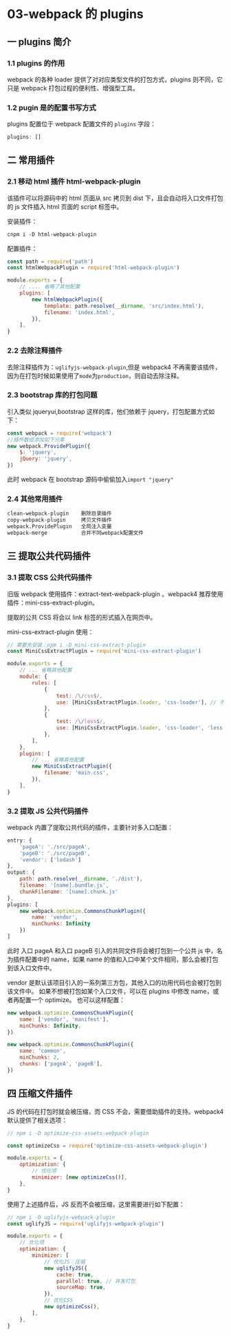 # 03-webpack 的 plugins

## 一 plugins 简介

### 1.1 plugins 的作用

webpack 的各种 loader 提供了对对应类型文件的打包方式，plugins 则不同，它只是 webpack 打包过程的便利性、增强型工具。

### 1.2 pugin 是的配置书写方式

plugins 配置位于 webpack 配置文件的 `plugins` 字段：

```js
plugins: []
```

## 二 常用插件

### 2.1 移动 html 插件 html-webpack-plugin

该插件可以将源码中的 html 页面从 src 拷贝到 dist 下，且会自动将入口文件打包的 js 文件插入 html 页面的 script 标签中。

安装插件：

```txt
cnpm i -D html-webpack-plugin
```

配置插件：

```js
const path = require('path')
const htmlWebpackPlugin = require('html-webpack-plugin')

module.exports = {
    // .... 省略了其他配置
    plugins: [
        new htmlWebpackPlugin({
            template: path.resolve(__dirname, 'src/index.html'),
            filename: 'index.html',
        }),
    ],
}
```

### 2.2 去除注释插件

去除注释插件为：`uglifyjs-webpack-plugin`,但是 webpack4 不再需要该插件，因为在打包时候如果使用了`mode`为`production`，则自动去除注释。

### 2.3 bootstrap 库的打包问题

引入类似 jqueryui,bootstrap 这样的库，他们依赖于 jquery，打包配置方式如下：

```js
const webpack = require('webpack')
//插件数组添加如下元素
new webpack.ProvidePlugin({
    $: 'jquery',
    jQuery: 'jquery',
})
```

此时 webpack 在 bootstrap 源码中偷偷加入`import "jquery"`

### 2.4 其他常用插件

```txt
clean-webpack-plugin    删除目录插件
copy-webpack-plugin     拷贝文件插件
webpack.ProvidePlugin   全局注入变量
webpack-merge           合并不同webpack配置文件
```

## 三 提取公共代码插件

### 3.1 提取 CSS 公共代码插件

旧版 webpack 使用插件：extract-text-webpack-plugin 。webpack4 推荐使用插件：mini-css-extract-plugin。

提取的公共 CSS 将会以 link 标签的形式插入在网页中。

mini-css-extract-plugin 使用：

```js
// 需要先安装：npm i -D mini-css-extract-plugin
const MiniCssExtractPlugin = require('mini-css-extract-plugin')

module.exports = {
    // ... 省略其他配置
    module: {
        rules: [
            {
                test: /\/css$/,
                use: [MiniCssExtractPlugin.loader, 'css-loader'], // 不再使用 style-loader
            },
            {
                test: /\/less$/,
                use: [MiniCssExtractPlugin.loader, 'css-loader', 'less-loader'], // 不再使用 style-loader
            },
        ],
    },
    plugins: [
        // ... 省略其他配置
        new MiniCssExtractPlugin({
            filename: 'main.css',
        }),
    ],
}
```

### 3.2 提取 JS 公共代码插件

webpack 内置了提取公共代码的插件，主要针对多入口配置：

```js
entry: {
    'pageA': './src/pageA',
    'pageB': './src/pageB',
    'vendor': ['lodash']
},
output: {
    path: path.resolve(__dirname, './dist'),
    filename: '[name].bundle.js',
    chunkFilename: '[name].chunk.js'
},
plugins: [
    new webpack.optimize.CommonsChunkPlugin({
        name: 'vendor',
        minChunks: Infinity
    })
]
```

此时 入口 pageA 和入口 pageB 引入的共同文件将会被打包到一个公共 js 中，名为插件配置中的 name，如果 name 的值和入口中某个文件相同，那么会被打包到该入口文件中。

vendor 是默认该项目引入的一系列第三方包，其他入口的功用代码也会被打包到该文件中。
如果不想被打包如某个入口文件，可以在 plugins 中修改 name，或者再配置一个 optimize。
也可以这样配置：

```js
new webpack.optimize.CommonsChunkPlugin({
    name: ['vendor', 'manifest'],
    minChunks: Infinity,
})

new webpack.optimize.CommonsChunkPlugin({
    name: 'common',
    minChunks: 2,
    chunks: ['pageA', 'pageB'],
})
```

## 四 压缩文件插件

JS 的代码在打包时就会被压缩，而 CSS 不会，需要借助插件的支持。webpack4 默认提供了相关选项：

```js
// npm i -D optimize-css-assets-webpack-plugin

const optimizeCss = require('optimize-css-assets-webpack-plugin')

module.exports = {
    optimization: {
        // 优化项
        minimizer: [new optimizeCss()],
    },
}
```

使用了上述插件后，JS 反而不会被压缩，这里需要进行如下配置：

```js
// npm i -D uglifyjs-webpack-plugin
const uglifyJS = require('uglifyjs-webpack-plugin')

module.exports = {
    // 优化项
    optimization: {
        minimizer: [
            // 优化JS：压缩
            new uglifyJS({
                cache: true,
                parallel: true, // 并发打包
                sourceMap: true,
            }),
            // 优化CSS
            new optimizeCss(),
        ],
    },
}
```
